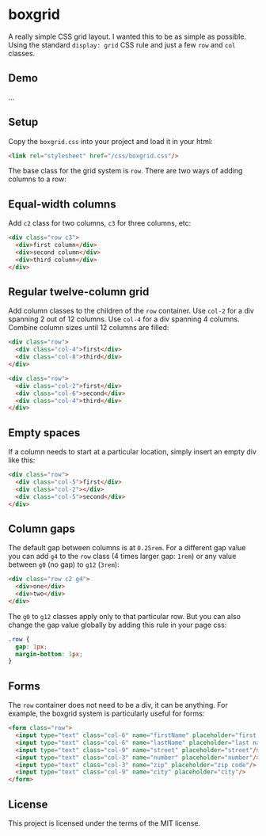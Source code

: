 # boxgrid

A really simple CSS grid layout. I wanted this to be as simple as possible. Using the standard `display: grid` CSS rule and just a few `row` and `col` classes.

## Demo

...

## Setup

Copy the `boxgrid.css` into your project and load it in your html:

```html
<link rel="stylesheet" href="/css/boxgrid.css"/>

```
The base class for the grid system is `row`. There are two ways of adding columns to a row:

## Equal-width columns

Add `c2` class for two columns, `c3` for three columns, etc:

```html
<div class="row c3">
  <div>first column</div>
  <div>second column</div>
  <div>third column</div>
</div>
```
## Regular twelve-column grid

Add column classes to the children of the `row` container. Use `col-2` for a div spanning 2 out of 12 columns.
Use `col-4` for a div spanning 4 columns.
Combine column sizes until 12 columns are filled:

```html
<div class="row">
  <div class="col-4">first</div>
  <div class="col-8">third</div>
</div>

<div class="row">
  <div class="col-2">first</div>
  <div class="col-6">second</div>
  <div class="col-4">third</div>
</div>
```

## Empty spaces

If a column needs to start at a particular location, simply insert an empty div like this:

```html
<div class="row">
  <div class="col-5">first</div>
  <div class="col-2"></div>
  <div class="col-5">second</div>
</div>
```

## Column gaps

The default gap between columns is at `0.25rem`. For a different gap value you can add `g4` to the `row` class (4 times larger gap: `1rem`) or any value between `g0` (no gap) to `g12` (`3rem`):

```html
<div class="row c2 g4">
  <div>one</div>
  <div>two</div>
</div>
```

The `g0` to `g12` classes apply only to that particular row. But you can also change the gap value globally by adding this rule in your page css:


```css
.row {
  gap: 1px;
  margin-bottom: 1px;
}
```

## Forms

The `row` container does not need to be a div, it can be anything. For example, the boxgrid system is particularly useful for forms:

```html
<form class="row">
  <input type="text" class="col-6" name="firstName" placeholder="first name"/>
  <input type="text" class="col-6" name="lastName" placeholder="last name"/>
  <input type="text" class="col-9" name="street" placeholder="street"/>
  <input type="text" class="col-3" name="number" placeholder="number"/>
  <input type="text" class="col-3" name="zip" placeholder="zip code"/>
  <input type="text" class="col-9" name="city" placeholder="city"/>
</form>
```

## License

This project is licensed under the terms of the MIT license.

